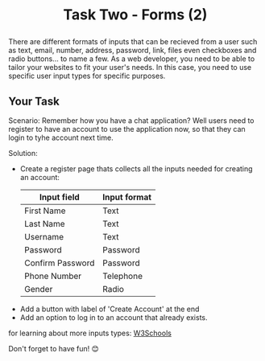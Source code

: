 # <p align="center">Task Two - Forms (2)</p>

There are different formats of inputs that can be recieved from a user such as text, email, number, address, password, link, files even checkboxes and radio buttons... to name a few. As a web developer, you need to be able to tailor your websites to fit your user's needs. In this case, you need to use specific user input types for specific purposes.

## Your Task
Scenario: Remember how you have a chat application? Well users need to register to have an account to use the application now, so that they can login to tyhe account next time.

Solution: 
<ul>
  <li>Create a register page thats collects all the inputs needed for creating an account:
  
  |     Input field     | Input format |
  |         ---         |      ---     |
  | First Name          | Text         |
  | Last Name           | Text         |
  | Username            | Text         |
  | Password            | Password     |
  | Confirm Password    | Password     |
  | Phone Number        | Telephone    |
  | Gender              | Radio        |

  <li>Add a button with label of 'Create Account' at the end</li>
  <li>Add an option to log in to an account that already exists.</li>
</ul>


for learning about more inputs types: [W3Schools]([https://www.w3schools.com/html/html_forms.asp](https://www.w3schools.com/html/html_form_input_types.asp))

Don't forget to have fun! 😊
